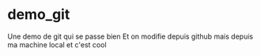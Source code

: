 # demo_git
Une demo de git qui se passe bien
Et on modifie depuis github
mais depuis ma machine local et c'est cool
